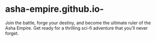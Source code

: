 # asha-empire.github.io-
Join the battle, forge your destiny, and become the ultimate ruler of the Asha Empire. Get ready for a thrilling sci-fi adventure that you'll never forget.
